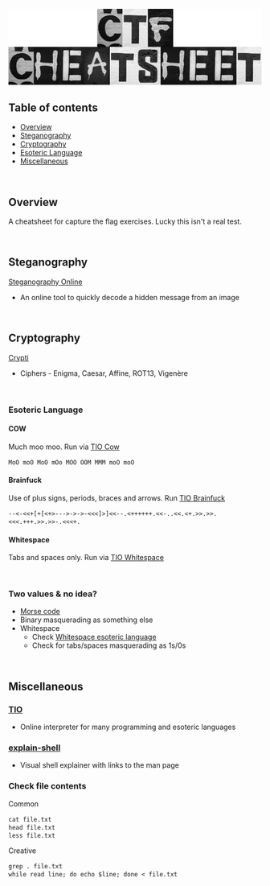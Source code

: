 ![alt text](/media/title.png "ctf-cheatsheet")

## Table of contents
- [Overview](#overview)
- [Steganography](#steganography)
- [Cryptography](#cryptography)
- [Esoteric Language](#esoteric-language)
- [Miscellaneous](#miscellaneous)

<br>

## Overview
A cheatsheet for capture the flag exercises. Lucky this isn't a real test.

<br>

## Steganography
[Steganography Online][steganography-online]
- An online tool to quickly decode a hidden message from an image

<br>

## Cryptography
[Crypti][crypti]
- Ciphers - Enigma, Caesar, Affine, ROT13, Vigenère

<br>

###  Esoteric Language
#### COW
Much moo moo. Run via [TIO Cow](tio-cow)
```
MoO moO MoO mOo MOO OOM MMM moO moO
```

#### Brainfuck
Use of plus signs, periods, braces and arrows. Run [TIO Brainfuck](tio-brainfuck)
```
--<-<<+[+[<+>--->->->-<<<]>]<<--.<++++++.<<-..<<.<+.>>.>>.<<<.+++.>>.>>-.<<<+.
```

#### Whitespace
Tabs and spaces only. Run via [TIO Whitespace](tio-whitespace)

<br>

### Two values & no idea?
- [Morse code][morse]
- Binary masquerading as something else
- Whitespace
    - Check [Whitespace esoteric language](tio-whitespace)
    - Check for tabs/spaces masquerading as 1s/0s

<br>

## Miscellaneous
### [TIO][tio]
- Online interpreter for many programming and esoteric languages

### [explain-shell][explain-shell]
- Visual shell explainer with links to the man page

### Check file contents
Common
```
cat file.txt
head file.txt
less file.txt
```

Creative
```
grep . file.txt
while read line; do echo $line; done < file.txt
```


[steganography-online]: https://stylesuxx.github.io/steganography/
[morse]: https://morsecode.scphillips.com/translator.html
[crypti]: https://cryptii.com/
[explain-shell]: https://explainshell.com/
[tio]: https://tio.run/
[tio-whitespace]: https://tio.run/#whitespace
[tio-brainfuck]: https://tio.run/#brainfuck
[tio-cow]: https://tio.run/#cow
